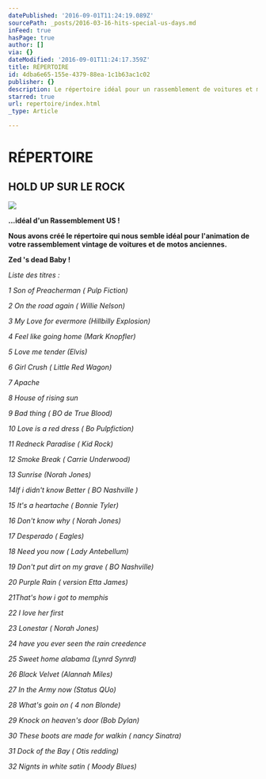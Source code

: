 ```yaml
---
datePublished: '2016-09-01T11:24:19.089Z'
sourcePath: _posts/2016-03-16-hits-special-us-days.md
inFeed: true
hasPage: true
author: []
via: {}
dateModified: '2016-09-01T11:24:17.359Z'
title: RÉPERTOIRE
id: 4dba6e65-155e-4379-88ea-1c1b63ac1c02
publisher: {}
description: Le répertoire idéal pour un rassemblement de voitures et motos américaines
starred: true
url: repertoire/index.html
_type: Article

---
```

# RÉPERTOIRE

## HOLD UP SUR LE ROCK
![](https://s3-us-west-2.amazonaws.com/the-grid-img/p/104498454ab33ff284dbfc8370056adba1345ffc.jpg)

**...idéal d'un Rassemblement US !**

**Nous avons créé le répertoire qui nous semble idéal pour l'animation de votre rassemblement vintage de voitures et de motos anciennes.**

**Zed 's dead Baby !**

_Liste des titres :_

_1 Son of Preacherman ( Pulp Fiction)_

_2 On the road again ( Willie Nelson)_

_3 My Love for evermore (Hillbilly Explosion)_

_4 Feel like going home (Mark Knopfler)_

_5 Love me tender (Elvis)_

_6 Girl Crush ( Little Red Wagon)_

_7 Apache_

_8 House of rising sun_

_9 Bad thing ( BO de True Blood)_

_10 Love is a red dress ( Bo Pulpfiction)_

_11 Redneck Paradise ( Kid Rock)_

_12 Smoke Break ( Carrie Underwood)_

_13 Sunrise (Norah Jones)_

_14If i didn't know Better ( BO Nashville )_

_15 It's a heartache ( Bonnie Tyler)_

_16 Don't know why ( Norah Jones)_

_17 Desperado ( Eagles)_

_18 Need you now ( Lady Antebellum)_

_19 Don't put dirt on my grave ( BO Nashville)_

_20 Purple Rain ( version Etta James)_

_21That's how i got to memphis_

_22 I love her first_

_23 Lonestar ( Norah Jones)_

_24 have you ever seen the rain creedence_

_25 Sweet home alabama (Lynrd Synrd)_

_26 Black Velvet (Alannah Miles)_

_27 In the Army now (Status QUo)_

_28 What's goin on ( 4 non Blonde)_

_29 Knock on heaven's door (Bob Dylan)_

_30 These boots are made for walkin ( nancy Sinatra)_

_31 Dock of the Bay ( Otis redding)_

_32 Nignts in white satin ( Moody Blues)_